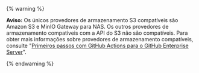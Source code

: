 {% warning %}

**Aviso:** Os únicos provedores de armazenamento S3 compatíveis são Amazon S3 e MinIO Gateway para NAS. Os outros provedores de armazenamento compatíveis com a API do S3 não são compatíveis. Para obter mais informações sobre provedores de armazenamento compatíveis, consulte "[Primeiros passos com GitHub Actions para o GitHub Enterprise Server](/admin/github-actions/getting-started-with-github-actions-for-github-enterprise-server#external-storage-requirements)".

{% endwarning %}